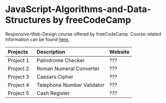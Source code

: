 # JavaScript-Algorithms-and-Data-Structures by freeCodeCamp
Responsive-Web-Design course offered by freeCodeCamp. Course related information can be found [here.](https://www.freecodecamp.org/learn/javascript-algorithms-and-data-structures/)

| Projects⠀ |  Description                          | Website |
| :---      | :---                                  | :---
| Project 1 | Palindrome Checker                    | ???
| Project 2 | Roman Numeral Converter               | ???
| Project 3 | Caesars Cipher                        | ???
| Project 4 | Telephone Number Validator            | ???
| Project 5 | Cash Register                         | ???
